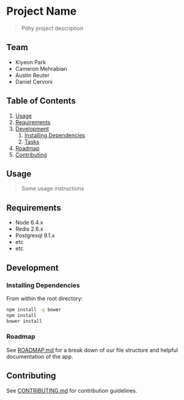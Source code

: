 # Project Name

> Pithy project description

## Team

  - Kiyeon Park
  - Cameron Mehrabian
  - Austin Reuter
  - Daniel Cervoni

## Table of Contents

1. [Usage](#Usage)
1. [Requirements](#requirements)
1. [Development](#development)
    1. [Installing Dependencies](#installing-dependencies)
    1. [Tasks](#tasks)
1. [Roadmap](#roadmap)
1. [Contributing](#contributing)

## Usage

> Some usage instructions

## Requirements

- Node 6.4.x
- Redis 2.6.x
- Postgresql 9.1.x
- etc
- etc

## Development

### Installing Dependencies

From within the root directory:

```sh
npm install -g bower
npm install
bower install
```

### Roadmap

See [ROADMAP.md](ROADMAP.md) for a break down of our file structure and helpful documentation of the app.


## Contributing

See [CONTRIBUTING.md](CONTRIBUTING.md) for contribution guidelines.
